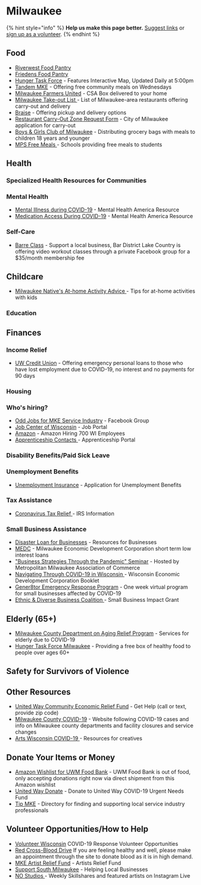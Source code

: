 # Milwaukee



{% hint style="info" %}
**Help us make this page better.** [Suggest links](https://docs.google.com/document/d/1sYjXiZYRfY-mcA-YtUrxgn6fXo8juGV32cwigM4UdRI/edit?usp=sharing) or [sign up as a volunteer](https://www.facebook.com/groups/coronawhatnow).
{% endhint %}

## Food

* [Riverwest Food Pantry](https://www.riverwestfoodpantry.org/#covid19)
* [Friedens Food Pantry](https://friedenspantry.org/our-services/)
* [Hunger Task Force](https://www.hungertaskforce.org/what-we-do/emergency-response-plan-covid-19/) - Features Interactive Map, Updated Daily at 5:00pm
* [Tandem MKE](https://tandemmke.com/) - Offering free community meals on Wednesdays
* [Milwaukee Farmers United](https://www.milwaukeefarmersunited.com/) - CSA Box delivered to your home
* [Milwaukee Take-out List ](https://www.tmj4.com/news/coronavirus/heres-how-you-can-get-your-favorite-food-during-the-coronavirus-outbreak) - List of Milwaukee-area restaurants offering carry-out and delivery 
* [Braise](http://www.braiselocalfood.com/?fbclid=IwAR0ufsU7x2fhpo2mf8j8dX8lGpnbejQcFoc8vbZaJIhLDDLNSnB4dbJrdkY) - Offering pickup and delivery options
* [Restaurant Carry-Out Zone Request Form](https://city.milwaukee.gov/SpecialEvents/Carry-OutParkingZone#.Xnujci2ZPEY) - City of Milwaukee application for carry-out  
* [Boys & Girls Club of Milwaukee](https://www.bgcmilwaukee.org/meal-continuation-program/) - Distributing grocery bags with meals to children 18 years and younger
* [MPS Free Meals ](https://mps.milwaukee.k12.wi.us/en/District/About-MPS/District-News/Covid-19-Updates/03-13-20-MPS-to-Provide-Free-Meals-to-Students.htm) - Schools providing free meals to students 

## Health

### Specialized Health Resources for Communities

### Mental Health

* [Mental Illness during COVID-19](https://mhanational.org/living-mental-illness-during-covid-19-outbreak-preparing-your-wellness) - Mental Health America Resource
* [Medication Access During COVID-19](https://mhanational.org/medication-access-during-covid-19) - Mental Health America Resource 

### Self-Care

* [Barre Class](https://www.facebook.com/groups/319419215702823/?source_id=2325935611011038) - Support a local business, Bar District Lake Country is offering video workout classes through a private Facebook group for a $35/month membership fee 

## Childcare

* [Milwaukee Native's At-home Activity Advice ](https://www.cbs58.com/news/local-expert-compiles-easy-and-fun-activities-to-do-with-kids-during-covid-19-outbreak) - Tips for at-home activities with kids 

### Education

## Finances

### Income Relief

* [UW Credit Union](https://www.uwcu.org/campaigns/covid-19/emergency-personal-loans-faqs/) - Offering emergency personal loans to those who have lost employment due to COVID-19, no interest and no payments for 90 days

### Housing

### Who's hiring?

* [Odd Jobs for MKE Service Industry](https://www.facebook.com/groups/547032259270837/?fref=nf) - Facebook Group
* [Job Center of Wisconsin](https://jobcenterofwisconsin.com) - Job Portal
* [Amazon](https://www.wisn.com/article/amazon-hiring-700-jobs-in-wisconsin/31786814#) - Amazon Hiring 700 WI Employees
* [Apprenticeship Contacts ](https://dwd.wisconsin.gov/apprenticeship/contacts.htm) - Apprenticeship Portal 

### Disability Benefits/Paid Sick Leave

### Unemployment Benefits

* [Unemployment Insurance](https://dwd.wisconsin.gov/ui/) - Application for Unemployment Benefits

### Tax Assistance

* [Coronavirus Tax Relief ](https://www.irs.gov/coronavirus)- IRS Information  

### Small Business Assistance

* [Disaster Loan for Businesses](https://disasterloan.sba.gov/ela/) - Resources for Businesses 
* [MEDC](https://www.medconline.com) - Milwaukee Economic Development Corporation short term low interest loans
* ["Business Strategies Through the Pandemic" Seminar](https://register.gotowebinar.com/register/5051604324925335563) - Hosted by Metropolitan Milwaukee Association of Commerce  
* [Navigating Through COVID-19 in Wisconsin ](https://city.milwaukee.gov/ImageLibrary/Groups/cityDCD/business/images/WEDC_ResourcesforCOVID-19.pdf)- Wisconsin Economic Development Corporation Booklet 
* [Gener8tor Emergency Response Program](https://www.gener8tor.com/emergency-response-program) - One week virtual program for small businesses affected by COVID-19 
* [Ethnic & Diverse Business Coalition ](https://www.edbcwisconsin.org/covid19) - Small Business Impact Grant 

## Elderly \(65+\)

* [Milwaukee County Department on Aging Relief Program](https://county.milwaukee.gov/files/county/department-on-aging/PDF/MCDACOVID19Updates031920.pdf) - Services for elderly due to COVID-19 
* [Hunger Task Force Milwaukee](https://www.hungertaskforce.org/what-we-do/get-help-now-covid-19/) - Providing a free box of healthy food to people over ages 60+ 

## Safety for Survivors of Violence

## Other Resources

* [United Way Community Economic Relief Fund](https://www.unitedwaygmwc.org/Get-Help) - Get Help \(call or text, provide zip code\)
* [Milwaukee County COVID-19](https://county.milwaukee.gov/EN/COVID-19) - Website following COVID-19 cases and info on Milwaukee county departments and facility closures and service changes
* [Arts Wisconsin COVID-19 ](https://www.artswisconsin.org/covid19info/) - Resources for creatives 

## Donate Your Items or Money

* [Amazon Wishlist for UWM Food Bank](https://www.amazon.com/hz/wishlist/ls/3HUKIK4011Y6E?ref_=wl_share&fbclid=IwAR3-O-OGKgn4N6CvX0AJlqAF9rF1molLhK8gQpZ7MJQ2otidtwt3qgIl5CM) - UWM Food Bank is out of food, only accepting donations right now via direct shipment from this Amazon wishlist
* [United Way Donate](https://www.unitedwaygmwc.org/Donate/COVID-19-Urgent-Needs-Fund) - Donate to United Way COVID-19 Urgent Needs Fund
* [Tip MKE](https://www.tipmke.com/) - Directory for finding and supporting local service industry professionals

## Volunteer Opportunities/How to Help

* [Volunteer Wisconsin](http://volunteerwisconsin.galaxydigital.com/need/?s=1&need_init_id=2976)  COVID-19 Response Volunteer Opportunities 
* [Red Cross-Blood Drive](http://www.redcrossblood.org) If you are feeling healthy and well, please make an appointment through the site to donate blood as it is in high demand.   
* [MKE Artist Relief Fund](https://imaginemke.org/mke-artist-relief-fund/donate.php) - Artists Relief Fund
* [Support South Milwaukee](https://www.53172.org/support/) - Helping Local Businesses 
* [NO Studios ](https://www.nostudios.com/community-wins) - Weekly Skillshares and featured artists on Instagram Live 

